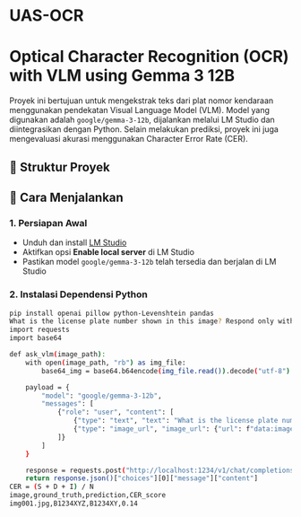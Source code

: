 # UAS-OCR 
# Optical Character Recognition (OCR) with VLM using Gemma 3 12B

Proyek ini bertujuan untuk mengekstrak teks dari plat nomor kendaraan menggunakan pendekatan Visual Language Model (VLM). Model yang digunakan adalah `google/gemma-3-12b`, dijalankan melalui LM Studio dan diintegrasikan dengan Python. Selain melakukan prediksi, proyek ini juga mengevaluasi akurasi menggunakan Character Error Rate (CER).

## 📁 Struktur Proyek


## 🚀 Cara Menjalankan

### 1. Persiapan Awal
- Unduh dan install [LM Studio](https://lmstudio.ai)
- Aktifkan opsi **Enable local server** di LM Studio
- Pastikan model `google/gemma-3-12b` telah tersedia dan berjalan di LM Studio

### 2. Instalasi Dependensi Python

```bash
pip install openai pillow python-Levenshtein pandas
What is the license plate number shown in this image? Respond only with the plate number.
import requests
import base64

def ask_vlm(image_path):
    with open(image_path, "rb") as img_file:
        base64_img = base64.b64encode(img_file.read()).decode("utf-8")

    payload = {
        "model": "google/gemma-3-12b",
        "messages": [
            {"role": "user", "content": [
                {"type": "text", "text": "What is the license plate number shown in this image? Respond only with the plate number."},
                {"type": "image_url", "image_url": {"url": f"data:image/jpeg;base64,{base64_img}"}}
            ]}
        ]
    }

    response = requests.post("http://localhost:1234/v1/chat/completions", json=payload)
    return response.json()["choices"][0]["message"]["content"]
CER = (S + D + I) / N
image,ground_truth,prediction,CER_score
img001.jpg,B1234XYZ,B1234XY,0.14
